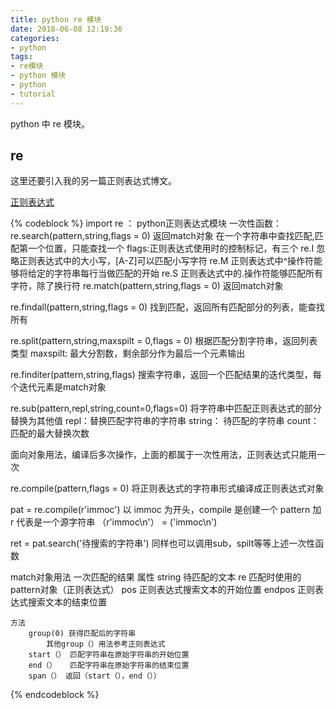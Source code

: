 ```yaml
---
title: python re 模块
date: 2018-06-08 12:19:36
categories:
- python
tags:
- re模块
- python 模块
- python
- tutorial
---
```

python 中 re 模块。

<!-- more -->

## re

这里还要引入我的另一篇正则表达式博文。

[正则表达式](https://benpaodewoniu.github.io/2018/06/13/basis4/)

{% codeblock %}
import re ： python正则表达式模块
一次性函数：
re.search(pattern,string,flags = 0) 返回match对象
	在一个字符串中查找匹配,匹配第一个位置，只能查找一个
	flags:正则表达式使用时的控制标记，有三个
		re.I 忽略正则表达式中的大小写，[A-Z]可以匹配小写字符
		re.M 正则表达式中^操作符能够将给定的字符串每行当做匹配的开始
		re.S 正则表达式中的.操作符能够匹配所有字符，除了换行符
re.match(pattern,string,flags = 0) 返回match对象

re.findall(pattern,string,flags = 0)
	找到匹配，返回所有匹配部分的列表，能查找所有

re.split(pattern,string,maxspilt = 0,flags = 0)
	根据匹配分割字符串，返回列表类型
	maxspilt: 最大分割数，剩余部分作为最后一个元素输出

re.finditer(pattern,string,flags)
	搜索字符串，返回一个匹配结果的迭代类型，每个迭代元素是match对象

re.sub(pattern,repl,string,count=0,flags=0)
	将字符串中匹配正则表达式的部分替换为其他值
		repl：替换匹配字符串的字符串
		string： 待匹配的字符串
		count：匹配的最大替换次数

面向对象用法，编译后多次操作，上面的都属于一次性用法，正则表达式只能用一次

re.compile(pattern,flags = 0)
	将正则表达式的字符串形式编译成正则表达式对象

pat = re.compile(r'immoc') 以 immoc 为开头，compile 是创建一个 pattern 加 r 代表是一个源字符串
			（r'immoc\n'）  =  ('immoc\\n')

ret = pat.search('待搜索的字符串')
同样也可以调用sub，spilt等等上述一次性函数

match对象用法
	一次匹配的结果
	属性
		string 待匹配的文本 
		re 匹配时使用的pattern对象（正则表达式）
		pos 正则表达式搜索文本的开始位置
		endpos 正则表达式搜索文本的结束位置

	方法
		group(0) 获得匹配后的字符串
			其他group（）用法参考正则表达式
		start（） 匹配字符串在原始字符串的开始位置
		end（）	匹配字符串在原始字符串的结束位置
		span（） 返回（start（），end（））
{% endcodeblock %}